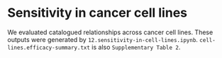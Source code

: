 # Sensitivity in cancer cell lines
We evaluated catalogued relationships across cancer cell lines. These outputs were generated by `12.sensitivity-in-cell-lines.ipynb`. `cell-lines.efficacy-summary.txt` is also `Supplementary Table 2`.
